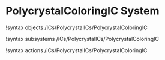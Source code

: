 <!-- MOOSE Documentation Stub: Remove this when content is added. -->

# PolycrystalColoringIC System
!syntax objects /ICs/PolycrystalICs/PolycrystalColoringIC

!syntax subsystems /ICs/PolycrystalICs/PolycrystalColoringIC

!syntax actions /ICs/PolycrystalICs/PolycrystalColoringIC
